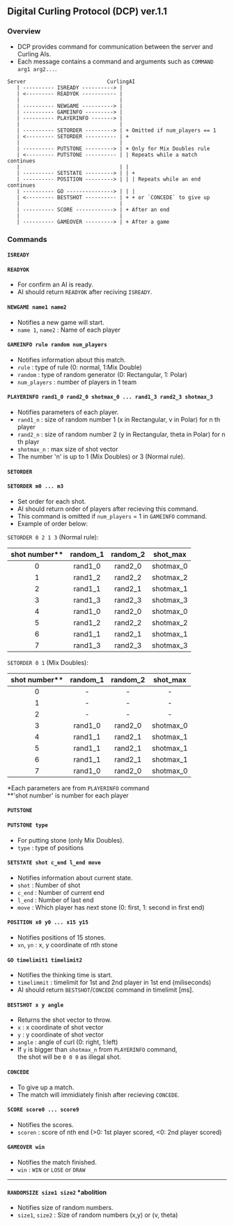 ## Digital Curling Protocol (DCP) ver.1.1
### Overview
* DCP provides command for communication between the server and Curling AIs.
* Each message contains a command and arguments such as `COMMAND arg1 arg2...`.

~~~
Server                          CurlingAI
   | ---------- ISREADY ----------> |
   | <--------- READYOK ----------- |
   |                                |
   | ---------- NEWGAME ----------> |
   | ---------- GAMEINFO ---------> |
   | ---------- PLAYERINFO -------> |
   |                                |
   | ---------- SETORDER ---------> | + Omitted if num_players == 1
   | <--------- SETORDER ---------- | +
   |                                |
   | ---------- PUTSTONE ---------> | + Only for Mix Doubles rule
   | <--------- PUTSTONE ---------- | | Repeats while a match continues
   |                                | |
   | ---------- SETSTATE ---------> | | +
   | ---------- POSITION ---------> | | | Repeats while an end continues
   | ---------- GO ---------------> | | |
   | <--------- BESTSHOT ---------- | + + or `CONCEDE` to give up
   |                                |
   | ---------- SCORE ------------> | + After an end
   |                                |
   | ---------- GAMEOVER ---------> | + After a game
~~~

### Commands

#### `ISREADY`
#### `READYOK`
* For confirm an AI is ready.
* AI should return `READYOK` after reciving `ISREADY`.

#### `NEWGAME name1 name2`
* Notifies a new game will start.
* `name 1`, `name2` : Name of each player

#### `GAMEINFO rule random num_players`
* Notifies information about this match.
* `rule` : type of rule (0: normal, 1:Mix Double)
* `random` : type of random generator (0: Rectangular, 1: Polar)
* `num_players` : number of players in 1 team

#### `PLAYERINFO rand1_0 rand2_0 shotmax_0 ... rand1_3 rand2_3 shotmax_3`
* Notifies parameters of each player.
* `rand1_n` : size of random number 1 (x in Rectangular, v in Polar) for n th player
* `rand2_n` : size of random number 2 (y in Rectangular, theta in Polar) for n th playr
* `shotmax_n` : max size of shot vector
*  The number 'n' is up to 1 (Mix Doubles) or 3 (Normal rule).

#### `SETORDER`
#### `SETORDER m0 ... m3`
* Set order for each shot.
* AI should return order of players after recieving this command.
* This command is omitted if `num_players` = 1 in `GAMEINFO` command.
* Example of order below:

`SETORDER 0 2 1 3` (Normal rule):  

| shot number** | random_1 | random_2 | shot_max |
| :---: | :---: | :---: | :---: |
| 0 | rand1_0 | rand2_0 | shotmax_0 |
| 1 | rand1_2 | rand2_2 | shotmax_2 |
| 2 | rand1_1 | rand2_1 | shotmax_1 |
| 3 | rand1_3 | rand2_3 | shotmax_3 |
| 4 | rand1_0 | rand2_0 | shotmax_0 |
| 5 | rand1_2 | rand2_2 | shotmax_2 |
| 6 | rand1_1 | rand2_1 | shotmax_1 |
| 7 | rand1_3 | rand2_3 | shotmax_3 |

`SETORDER 0 1` (Mix Doubles):  

| shot number** | random_1 | random_2 | shot_max |
| :---: | :---: | :---: | :---: |
| 0 | - | - | - |
| 1 | - | - | - |
| 2 | - | - | - |
| 3 | rand1_0 | rand2_0 | shotmax_0 |
| 4 | rand1_1 | rand2_1 | shotmax_1 |
| 5 | rand1_1 | rand2_1 | shotmax_1 |
| 6 | rand1_1 | rand2_1 | shotmax_1 |
| 7 | rand1_0 | rand2_0 | shotmax_0 |

*Each parameters are from `PLAYERINFO` command  
**'shot number' is number for each player

#### `PUTSTONE`
#### `PUTSTONE type`
* For putting stone (only Mix Doubles).
* `type` : type of positions

#### `SETSTATE shot c_end l_end move`
* Notifies information about current state.
* `shot` : Number of shot
* `c_end` : Number of current end
* `l_end` : Number of last end
* `move` : Which player has next stone (0: first, 1: second in first end)

#### `POSITION x0 y0 ... x15 y15`
* Notifies positions of 15 stones.
* `xn`, `yn` : x, y coordinate of nth stone

#### `GO timelimit1 timelimit2`
* Notifies the thinking time is start.
* `timelimmit` : timelimit for 1st and 2nd player in 1st end (miliseconds)
* AI should return `BESTSHOT`/`CONCEDE` command in timelimit [ms].

#### `BESTSHOT x y angle`
* Returns the shot vector to throw.
* `x` : x coordinate of shot vector
* `y` : y coordinate of shot vector
* `angle` : angle of curl (0: right, 1:left)
* If `y` is bigger than `shotmax_n` from `PLAYERINFO` command,  
the shot will be `0 0 0` as illegal shot.

#### `CONCEDE`
* To give up a match.
* The match will immidiately finish after recieving `CONCEDE`. 

#### `SCORE score0 ... score9`
* Notifies the scores.
* `scoren` : score of nth end (>0: 1st player scored, <0: 2nd player scored)

#### `GAMEOVER win`
* Notifies the  match finished.
* `win` : `WIN` or `LOSE` or `DRAW`

---

#### `RANDOMSIZE size1 size2` *abolition
* Notifies size of random numbers.
* `size1`, `size2` : Size of random numbers (x,y) or (v, theta)
